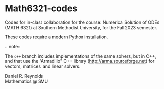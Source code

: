 # Math6321-codes

Codes for in-class collaboration for the course: Numerical Solution of ODEs (MATH 6321) at Southern Methodist University, for the Fall 2023 semester.

These codes require a modern Python installation.

.. note::

   The `c++` branch includes implementations of the same solvers, but in C++, and that use the "Armadillo" C++ library (http://arma.sourceforge.net) for vectors, matrices, and linear solvers.

Daniel R. Reynolds  
Mathematics @ SMU  

